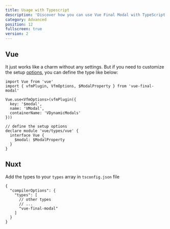 ```yaml
---
title: Usage with Typescript
description: 'Discover how you can use Vue Final Modal with TypeScript.'
category: Advanced
position: 12
fullscreen: true
version: 2
---
```


## Vue

It just works like a charm without any settings. But if you need to customize the setup [options](/setup#vfmplugin), you can define the type like below:

```ts[main.ts]
import Vue from 'vue'
import { vfmPlugin, VfmOptions, $ModalProperty } from 'vue-final-modal'

Vue.use<VfmOptions>(vfmPlugin({
  key: '$modal',
  name: 'VModal',
  containerName: 'VDynamicModals'
}))

// define the setup options
declare module 'vue/types/vue' {
  interface Vue {
    $modal: $ModalProperty
  }
}
```

## Nuxt

Add the types to your `types` array in `tsconfig.json` file

```js[tsconfig.json]
{
  "compilerOptions": {
    "types": [
      // other types
      // ...
      "vue-final-modal"
    ]
  }
}
```
